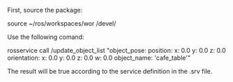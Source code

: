 

First, source the package:

source ~/ros/workspaces/wor /devel/

Use the following comand:

rosservice call /update_object_list "object_pose:
  position:
    x: 0.0
    y: 0.0
    z: 0.0
  orientation:
    x: 0.0
    y: 0.0
    z: 0.0
    w: 0.0
object_name: 'cafe_table'"


The result will be true according to the service definition in the .srv file.
